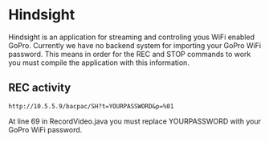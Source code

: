Hindsight
=========

Hindsight is an application for streaming and controling yous WiFi enabled GoPro. Currently we have no backend system for importing your GoPro WiFi password. This means in order for the REC and STOP commands to work you must compile the application with this information.

## REC activity

```
http://10.5.5.9/bacpac/SH?t=YOURPASSWORD&p=%01
```

At line 69 in RecordVideo.java you must replace YOURPASSWORD with your GoPro WiFi password.
